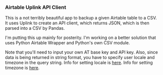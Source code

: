 ### Airtable Uplink API Client
This is a not terribly beautiful app to backup a given Airtable table
to a CSV. It uses Uplink to create an API client, which returns 
JSON, which is then parsed into a CSV by Pandas.

I'm putting this up mainly for posterity. I'm working on a 
better solution that uses Python Airtable Wrapper and Python's 
own CSV module.

Note that you'll need to input your own AT base key and API 
key. Also, since data is being returned in string format, 
you have to specify user locale and timezone in the query 
string. Info for setting locale is [here](https://support.airtable.com/hc/en-us/articles/220340268-Supported-locale-modifiers-for-SET-LOCALE).
Info for setting timezone is [here](https://support.airtable.com/hc/en-us/articles/216141558-Supported-timezones-for-SET-TIMEZONE).